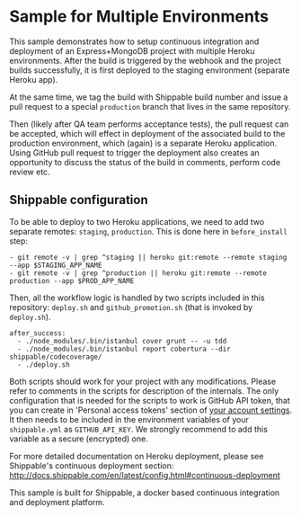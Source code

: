 Sample for Multiple Environments
================================

This sample demonstrates how to setup continuous integration and deployment of an Express+MongoDB
project with multiple Heroku environments. After the build is triggered by the webhook and the
project builds successfully, it is first deployed to the staging environment (separate Heroku app).

At the same time, we tag the build with Shippable build number and issue a pull request to a
special `production` branch that lives in the same repository. 

Then (likely after QA team performs acceptance tests), the pull request can be accepted, which
will effect in deployment of the associated build to the production environment, which (again)
is a separate Heroku application. Using GitHub pull request to trigger the deployment also
creates an opportunity to discuss the status of the build in comments, perform code review
etc.

Shippable configuration
-----------------------

To be able to deploy to two Heroku applications, we need to add two separate remotes: `staging`, 
`production`. This is done here in `before_install` step:

    - git remote -v | grep ^staging || heroku git:remote --remote staging --app $STAGING_APP_NAME
    - git remote -v | grep ^production || heroku git:remote --remote production --app $PROD_APP_NAME

Then, all the workflow logic is handled by two scripts included in this repository: `deploy.sh` and
`github_promotion.sh` (that is invoked by `deploy.sh`).

    after_success:
      - ./node_modules/.bin/istanbul cover grunt -- -u tdd
      - ./node_modules/.bin/istanbul report cobertura --dir  shippable/codecoverage/
      - ./deploy.sh

Both scripts should work for your project with any modifications. Please refer to comments in the
scripts for description of the internals. The only configuration that is needed for the scripts
to work is GitHub API token, that you can create in 'Personal access tokens' section of
[your account settings](https://github.com/settings/applications). It then needs to be included
in the environment variables of your `shippable.yml` as `GITHUB_API_KEY`.  We strongly recommend
to add this variable as a secure (encrypted) one.

For more detailed documentation on Heroku deployment, please see Shippable's continuous
deployment section: http://docs.shippable.com/en/latest/config.html#continuous-deployment

This sample is built for Shippable, a docker based continuous integration and deployment platform.
